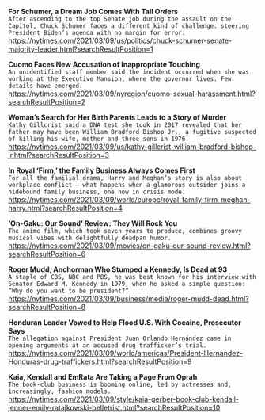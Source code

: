 **For Schumer, a Dream Job Comes With Tall Orders**\
`After ascending to the top Senate job during the assault on the Capitol, Chuck Schumer faces a different kind of challenge: steering President Biden’s agenda with no margin for error.`\
https://nytimes.com/2021/03/09/us/politics/chuck-schumer-senate-majority-leader.html?searchResultPosition=1

**Cuomo Faces New Accusation of Inappropriate Touching**\
`An unidentified staff member said the incident occurred when she was working at the Executive Mansion, where the governor lives. Few details have emerged.`\
https://nytimes.com/2021/03/09/nyregion/cuomo-sexual-harassment.html?searchResultPosition=2

**Woman’s Search for Her Birth Parents Leads to a Story of Murder**\
`Kathy Gillcrist said a DNA test she took in 2017 revealed that her father may have been William Bradford Bishop Jr., a fugitive suspected of killing his wife, mother and three sons in 1976.`\
https://nytimes.com/2021/03/09/us/kathy-gillcrist-william-bradford-bishop-jr.html?searchResultPosition=3

**In Royal ‘Firm,’ the Family Business Always Comes First**\
`For all the familial drama, Harry and Meghan’s story is also about workplace conflict — what happens when a glamorous outsider joins a hidebound family business, one now in crisis mode.`\
https://nytimes.com/2021/03/09/world/europe/royal-family-firm-meghan-harry.html?searchResultPosition=4

**‘On-Gaku: Our Sound’ Review: They Will Rock You**\
`The anime film, which took seven years to produce, combines groovy musical vibes with delightfully deadpan humor.`\
https://nytimes.com/2021/03/09/movies/on-gaku-our-sound-review.html?searchResultPosition=6

**Roger Mudd, Anchorman Who Stumped a Kennedy, Is Dead at 93**\
`A staple of CBS, NBC and PBS, he was best known for his interview with Senator Edward M. Kennedy in 1979, when he asked a simple question: “Why do you want to be president?”`\
https://nytimes.com/2021/03/09/business/media/roger-mudd-dead.html?searchResultPosition=8

**Honduran Leader Vowed to Help Flood U.S. With Cocaine, Prosecutor Says**\
`The allegation against President Juan Orlando Hernández came in opening arguments at an accused drug trafficker’s trial.`\
https://nytimes.com/2021/03/09/world/americas/President-Hernandez-Honduras-drug-traffickers.html?searchResultPosition=9

**Kaia, Kendall and EmRata Are Taking a Page From Oprah**\
`The book-club business is booming online, led by actresses and, increasingly, fashion models.`\
https://nytimes.com/2021/03/09/style/kaia-gerber-book-club-kendall-jenner-emily-ratajkowski-belletrist.html?searchResultPosition=10

